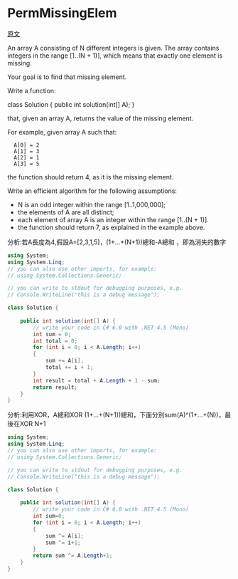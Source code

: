 # PermMissingElem

<a href="https://app.codility.com/programmers/lessons/3-time_complexity/perm_missing_elem/">原文</a>

An array A consisting of N different integers is given. The array contains integers in the range [1..(N + 1)], which means that exactly one element is missing.</br>

Your goal is to find that missing element.</br>

Write a function:</br>

class Solution { public int solution(int[] A); }</br>

that, given an array A, returns the value of the missing element.</br>

For example, given array A such that:</br>
```
  A[0] = 2
  A[1] = 3
  A[2] = 1
  A[3] = 5
```
the function should return 4, as it is the missing element.</br>

Write an efficient algorithm for the following assumptions:</br>
<ul>
    <li>N is an odd integer within the range [1..1,000,000];</li>
    <li>the elements of A are all distinct;</li>
    <li>each element of array A is an integer within the range [1..(N + 1)].</li>
    <li>the function should return 7, as explained in the example above.</li>
</ul>



分析:若A長度為4,假設A=[2,3,1,5]，(1+...+(N+1))總和-A總和 ，即為消失的數字</br> 


```csharp
using System;
using System.Linq;
// you can also use other imports, for example:
// using System.Collections.Generic;

// you can write to stdout for debugging purposes, e.g.
// Console.WriteLine("this is a debug message");

class Solution {	
	
    public int solution(int[] A) {
        // write your code in C# 6.0 with .NET 4.5 (Mono)
        int sum = 0;
        int total = 0;
        for (int i = 0; i < A.Length; i++)
        {
            sum += A[i];
            total += i + 1;
        }
        int result = total + A.Length + 1 - sum;
        return result;
    }	
}
```


分析:利用XOR，A總和XOR (1+...+(N+1))總和，下面分別sum(A)^(1+...+(N))，最後在XOR N+1</br>

```csharp
using System;
using System.Linq;
// you can also use other imports, for example:
// using System.Collections.Generic;

// you can write to stdout for debugging purposes, e.g.
// Console.WriteLine("this is a debug message");

class Solution {	
	
    public int solution(int[] A) {
        // write your code in C# 6.0 with .NET 4.5 (Mono)
        int sum=0;
        for (int i = 0; i < A.Length; i++)
        {
            sum ^= A[i];
            sum ^= i+1;
        }
        return sum ^= A.Length+1;
    }	
}
```

